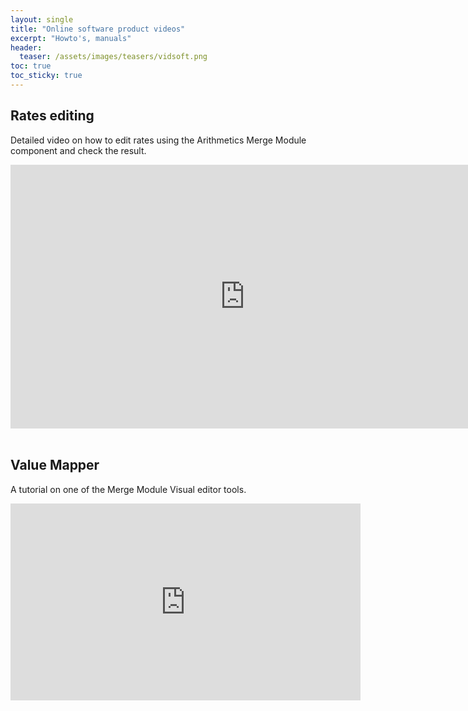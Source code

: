 ```yaml
---
layout: single
title: "Online software product videos"
excerpt: "Howto's, manuals"
header:
  teaser: /assets/images/teasers/vidsoft.png
toc: true
toc_sticky: true
---
```


<!--
sidebar:
  - title: "Use case"
    text: "New customers and employees intro guide"
-->

## Rates editing

Detailed video on how to edit rates using the Arithmetics Merge Module component and check the result.

<iframe width="750" height="422" src="https://www.youtube.com/embed/tqxVQ4bGQ4E" title="YouTube video player" frameborder="0" allow="accelerometer; autoplay; clipboard-write; encrypted-media; gyroscope; picture-in-picture" allowfullscreen></iframe>

<br>
<br>

## Value Mapper

A tutorial on one of the Merge Module Visual editor tools.

<iframe width="560" height="315" src="https://www.youtube.com/embed/tRPlZCH7dhw" title="YouTube video player" frameborder="0" allow="accelerometer; autoplay; clipboard-write; encrypted-media; gyroscope; picture-in-picture" allowfullscreen></iframe>